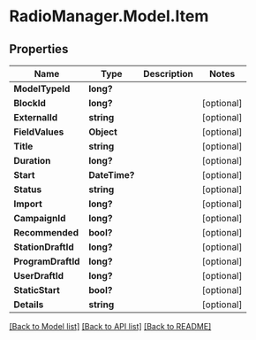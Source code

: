 # RadioManager.Model.Item
## Properties

Name | Type | Description | Notes
------------ | ------------- | ------------- | -------------
**ModelTypeId** | **long?** |  | 
**BlockId** | **long?** |  | [optional] 
**ExternalId** | **string** |  | [optional] 
**FieldValues** | **Object** |  | [optional] 
**Title** | **string** |  | [optional] 
**Duration** | **long?** |  | [optional] 
**Start** | **DateTime?** |  | [optional] 
**Status** | **string** |  | [optional] 
**Import** | **long?** |  | [optional] 
**CampaignId** | **long?** |  | [optional] 
**Recommended** | **bool?** |  | [optional] 
**StationDraftId** | **long?** |  | [optional] 
**ProgramDraftId** | **long?** |  | [optional] 
**UserDraftId** | **long?** |  | [optional] 
**StaticStart** | **bool?** |  | [optional] 
**Details** | **string** |  | [optional] 

[[Back to Model list]](../README.md#documentation-for-models) [[Back to API list]](../README.md#documentation-for-api-endpoints) [[Back to README]](../README.md)


